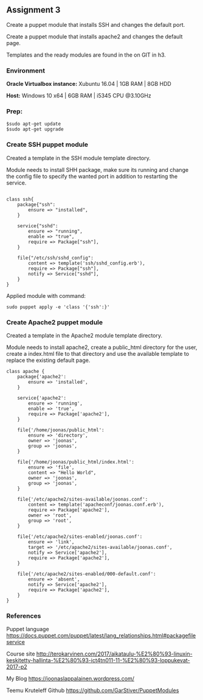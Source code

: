 ## Assignment 3

Create a puppet module that installs  SSH and changes the default port.

Create a puppet module that installs apache2 and changes the default page.

Templates and the ready modules are found in the on GIT in h3.

### Environment
**Oracle Virtualbox instance:** Xubuntu 16.04 | 1GB RAM | 8GB  HDD

**Host:** Windows 10 x64 | 6GB RAM | i5345 CPU @3.10GHz

### Prep:
    $sudo apt-get update
    $sudo apt-get upgrade

### Create SSH puppet module

Created a template in the SSH module template directory.

Module needs to install SHH package, make sure its running and change the config file to specify the wanted port in addition to restarting the service.

```

class ssh{	
	package{"ssh":
		ensure => "installed",
	}
	
	service{"sshd":
		ensure => "running",
		enable => "true",
		require => Package["ssh"],
	}
	
	file{"/etc/ssh/sshd_config":
		content => template('ssh/sshd_config.erb'),
		require => Package["ssh"],
		notify => Service["sshd"],
	}
}
```

Applied module with command:
      
    sudo puppet apply -e 'class '{'ssh':}'
    
### Create Apache2 puppet module

Created a template in the Apache2 module template directory.

Module needs to install apache2, create a public_html directory for the user, create a index.html file to that directory and use the available template to replace the existing default page.

```
class apache {
	package{'apache2':
		ensure => 'installed',
	}

	service{'apache2':
		ensure => 'running',
		enable => 'true',
		require => Package['apache2'],
	}
	
	file{'/home/joonas/public_html':
		ensure => 'directory',
		owner => 'joonas',
		group => 'joonas',
	}
	
	file{'/home/joonas/public_html/index.html':
		ensure => 'file',
		content => "Hello World",
		owner => 'joonas',
		group => 'joonas',
	}

	file{'/etc/apache2/sites-available/joonas.conf':
		content => template('apacheconf/joonas.conf.erb'),
		require => Package['apache2'],
		owner => 'root',
		group => 'root',
	}
	
	file{'/etc/apache2/sites-enabled/joonas.conf':
		ensure => 'link',
		target => '/etc/apache2/sites-available/joonas.conf',
		notify => Service['apache2'],
		require => Package['apache2'],
	}
	
	file{'/etc/apache2/sites-enabled/000-default.conf':
		ensure => 'absent',
		notify => Service['apache2'],
		require => Package['apache2'],
	}
}
```

### References

Puppet language https://docs.puppet.com/puppet/latest/lang_relationships.html#packagefileservice

Course site http://terokarvinen.com/2017/aikataulu-%E2%80%93-linuxin-keskitetty-hallinta-%E2%80%93-ict4tn011-11-%E2%80%93-loppukevat-2017-p2

My Blog https://joonaslappalainen.wordpress.com/

Teemu Kruteleff Github https://github.com/GarStiver/PuppetModules
